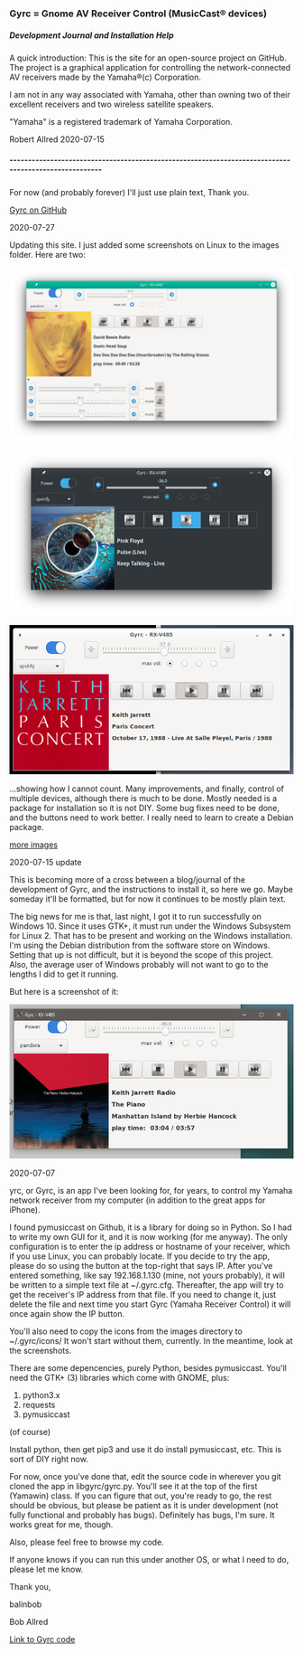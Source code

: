 ### Gyrc = Gnome AV Receiver Control (MusicCast® devices)

##### Development Journal and Installation Help

A quick introduction:  This is the site for an open-source project on GitHub.  The project is a graphical application for controlling
the network-connected AV receivers made by the Yamaha®(c) Corporation.

I am not in any way associated with Yamaha, other than owning two of their excellent receivers and two wireless satellite speakers.

"Yamaha" is a registered trademark of Yamaha Corporation.

Robert Allred
2020-07-15

##### -----------------------------------------------------------------------------------------------------

For now (and probably forever) I'll just use plain text, Thank you.

[Gyrc on GitHub](https://github.com/balinbob/yrc)

2020-07-27

Updating this site.  I just added some screenshots on Linux to the images folder.  Here are two:

![picture](images/gyrc-devices-expanded.png)

![picture](images/gyrc-pinkfloyd.png)

![picture](images/gyrc-on-debian-cinnamon.png)

...showing how I cannot count.  Many improvements, and finally, control of multiple devices, although there is much to be done.  Mostly needed is a package for installation so it is not DIY.  Some bug fixes need to be done, and the buttons need to work better.   I really need to learn to create a Debian package.

[more images](screenshots.md)

2020-07-15 update

This is becoming more of a cross between a blog/journal of the development of Gyrc, and the instructions to install it, so here we go.  Maybe someday it'll be formatted, but for now it continues to be mostly plain text.

The big news for me is that, last night, I got it to run successfully on Windows 10.  Since it uses GTK+, it must run under the Windows Subsystem for Linux 2.  That has to be present and working on the Windows installation.   I'm using the Debian distribution from the software store on Windows.  Setting that up is not difficult, but it is beyond the scope of this project.   Also, the average user of Windows probably will not want to go to the lengths I did to get it running.

But here is a screenshot of it:


![picture](images/gyrc-on-windows10.png)


2020-07-07

yrc, or Gyrc, is an app I've been looking for, for years, to control my Yamaha network receiver from my computer (in addition to the great apps for iPhone).

I found pymusiccast on Github, it is a library for doing so in Python.   So I had to write my own GUI for it, and it is now working (for me anyway).  The only configuration is to enter the ip address or hostname of your receiver, which if you use Linux, you can probably locate.   If you decide to try the app, please do so using the button at the top-right that says IP.  After you've entered something, like say 192.168.1.130 (mine, not yours probably), it will be written to a simple text file at ~/.gyrc.cfg.  Thereafter, the app will try to get the receiver's IP address from that file.  If you need to change it, just delete the file and next time you start Gyrc (Yamaha Receiver Control) it will once again show the IP button.

You'll also need to copy the icons from the images directory to ~/.gyrc/icons/  It won't start without them, currently.  In the meantime, look at the screenshots.

There are some depencencies, purely Python, besides pymusiccast.  You'll need the GTK+ (3) libraries which come with GNOME, plus:
1. python3.x
2. requests
3. pymusiccast

(of course)

Install python, then get pip3 and use it do install pymusiccast, etc. This is sort of DIY right now.

For now, once you've done that, edit the source code in wherever you git cloned the app in libgyrc/gyrc.py.  You'll see it at the top of the first (Yamawin) class.   If you can figure that out, you're ready to go, the rest should be obvious, but please be patient as it is under development (not fully functional and probably has bugs). Definitely has bugs, I'm sure.   It works great for me, though.

Also, please feel free to browse my code.

If anyone knows if you can run this under another OS, or what I need to do, please let me know.

Thank you,

balinbob

Bob Allred

[Link to Gyrc code](https://github.com/balinbob/yrc)




